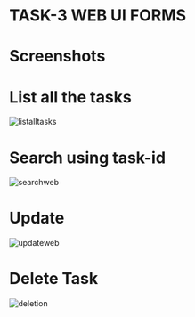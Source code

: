
# TASK-3 WEB UI FORMS

# Screenshots

# List all the tasks
![listalltasks](https://github.com/user-attachments/assets/f06c64f4-5a03-4fc2-90bd-231621518182)

# Search using task-id
![searchweb](https://github.com/user-attachments/assets/c26e4053-a1c3-4a84-a66c-cd200faf830b)

# Update 
![updateweb](https://github.com/user-attachments/assets/b23f43e5-65d9-4f99-9b27-cbd72b52b153)

# Delete Task
![deletion](https://github.com/user-attachments/assets/3c014a76-3618-434e-88c7-61c539fa8544)
